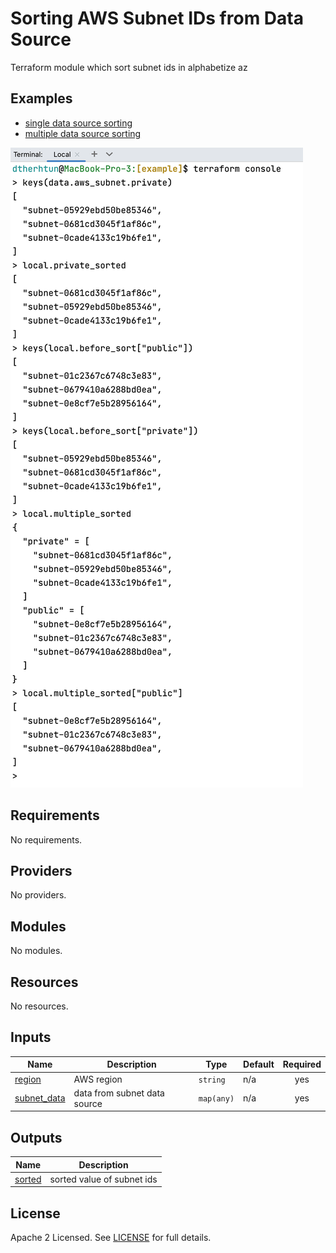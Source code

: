 # Sorting AWS Subnet IDs from Data Source

Terraform module which sort subnet ids in alphabetize az

## Examples
- [single data source sorting](https://github.com/dtherhtun/terraform-aws-az-sort/blob/master/example/main.tf#L44)
- [multiple data source sorting](https://github.com/dtherhtun/terraform-aws-az-sort/blob/master/example/main.tf#L50)

![alt](./example/sorting.png)

<!-- BEGINNING OF PRE-COMMIT-TERRAFORM DOCS HOOK -->
## Requirements

No requirements.

## Providers

No providers.

## Modules

No modules.

## Resources

No resources.

## Inputs

| Name | Description | Type | Default | Required |
|------|-------------|------|---------|:--------:|
| <a name="input_region"></a> [region](#input\_region) | AWS region | `string` | n/a | yes |
| <a name="input_subnet_data"></a> [subnet\_data](#input\_subnet\_data) | data from subnet data source | `map(any)` | n/a | yes |

## Outputs

| Name | Description |
|------|-------------|
| <a name="output_sorted"></a> [sorted](#output\_sorted) | sorted value of subnet ids |
<!-- END OF PRE-COMMIT-TERRAFORM DOCS HOOK -->

## License

Apache 2 Licensed. See [LICENSE](https://github.com/dtherhtun/terraform-aws-az-sort/tree/master/LICENSE) for full details.